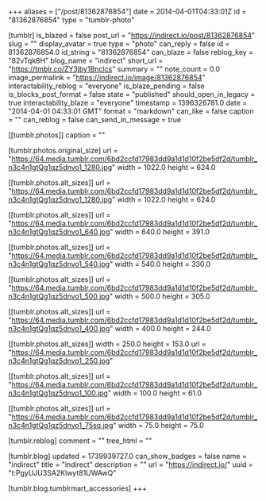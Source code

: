 +++
aliases = ["/post/81362876854"]
date = 2014-04-01T04:33:01Z
id = "81362876854"
type = "tumblr-photo"

[tumblr]
is_blazed = false
post_url = "https://indirect.io/post/81362876854"
slug = ""
display_avatar = true
type = "photo"
can_reply = false
id = 81362876854.0
id_string = "81362876854"
can_blaze = false
reblog_key = "82vTqk8H"
blog_name = "indirect"
short_url = "https://tmblr.co/ZY3jby1Bnclcs"
summary = ""
note_count = 0.0
image_permalink = "https://indirect.io/image/81362876854"
interactability_reblog = "everyone"
is_blaze_pending = false
is_blocks_post_format = false
state = "published"
should_open_in_legacy = true
interactability_blaze = "everyone"
timestamp = 1396326781.0
date = "2014-04-01 04:33:01 GMT"
format = "markdown"
can_like = false
caption = ""
can_reblog = false
can_send_in_message = true

[[tumblr.photos]]
caption = ""

[tumblr.photos.original_size]
url = "https://64.media.tumblr.com/6bd2ccfd17983dd9a1d1d10f2be5df2d/tumblr_n3c4n1gtQg1qz5dnvo1_1280.jpg"
width = 1022.0
height = 624.0

[[tumblr.photos.alt_sizes]]
url = "https://64.media.tumblr.com/6bd2ccfd17983dd9a1d1d10f2be5df2d/tumblr_n3c4n1gtQg1qz5dnvo1_1280.jpg"
width = 1022.0
height = 624.0

[[tumblr.photos.alt_sizes]]
url = "https://64.media.tumblr.com/6bd2ccfd17983dd9a1d1d10f2be5df2d/tumblr_n3c4n1gtQg1qz5dnvo1_640.jpg"
width = 640.0
height = 391.0

[[tumblr.photos.alt_sizes]]
url = "https://64.media.tumblr.com/6bd2ccfd17983dd9a1d1d10f2be5df2d/tumblr_n3c4n1gtQg1qz5dnvo1_540.jpg"
width = 540.0
height = 330.0

[[tumblr.photos.alt_sizes]]
url = "https://64.media.tumblr.com/6bd2ccfd17983dd9a1d1d10f2be5df2d/tumblr_n3c4n1gtQg1qz5dnvo1_500.jpg"
width = 500.0
height = 305.0

[[tumblr.photos.alt_sizes]]
url = "https://64.media.tumblr.com/6bd2ccfd17983dd9a1d1d10f2be5df2d/tumblr_n3c4n1gtQg1qz5dnvo1_400.jpg"
width = 400.0
height = 244.0

[[tumblr.photos.alt_sizes]]
width = 250.0
height = 153.0
url = "https://64.media.tumblr.com/6bd2ccfd17983dd9a1d1d10f2be5df2d/tumblr_n3c4n1gtQg1qz5dnvo1_250.jpg"

[[tumblr.photos.alt_sizes]]
url = "https://64.media.tumblr.com/6bd2ccfd17983dd9a1d1d10f2be5df2d/tumblr_n3c4n1gtQg1qz5dnvo1_100.jpg"
width = 100.0
height = 61.0

[[tumblr.photos.alt_sizes]]
url = "https://64.media.tumblr.com/6bd2ccfd17983dd9a1d1d10f2be5df2d/tumblr_n3c4n1gtQg1qz5dnvo1_75sq.jpg"
width = 75.0
height = 75.0

[tumblr.reblog]
comment = ""
tree_html = ""

[tumblr.blog]
updated = 1739939727.0
can_show_badges = false
name = "indirect"
title = "indirect"
description = ""
url = "https://indirect.io/"
uuid = "t:PgyUJU3SA2Klwyt81UWAwQ"

[tumblr.blog.tumblrmart_accessories]
+++
